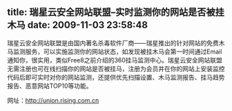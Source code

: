 title: 瑞星云安全网站联盟–实时监测你的网站是否被挂木马
date: 2009-11-03 23:58:48
---

<p>
	瑞星云安全网站联盟是由国内著名杀毒软件厂商&mdash;&mdash;瑞星推出的针对网站的免费木马监测服务，可以实施监测你的网站状态，如发现被挂木马会第一时间通过Email通知你，很实用，类似Free8之前介绍的360挂马监测中心。瑞星云安全网站联盟无需注册也可在线扫描你的网站是否被挂马，注册为会员并在你的网站上安装监控代码后即可实时对你的网站监测，还提供优先扫描设置、木马监测报告、挂马趋势报告、恶意网站TOP10等功能。</p>
<p>
	网址：<a href="http://union.rising.com.cn" target="_blank">http://union.rising.com.cn</a></p>
